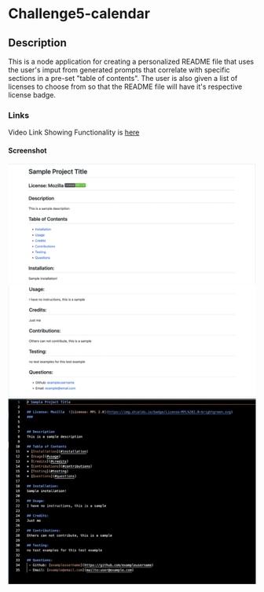 # Challenge5-calendar

## Description

This is a node application for creating a personalized README file that uses the user's imput from generated prompts that correlate with specific sections in a pre-set "table of contents". The user is also given a list of licenses to choose from so that the README file will have it's respective license badge.

### Links

Video Link Showing Functionality is [here](./Develop/video/README-Generator.mp4)

#### Screenshot

![Screenshot of Sample README on Github](./Develop/video%3Aimages/sample-readme1.png)
![Screenshot of Sample README on Github](./Develop/video%3Aimages/sample-readme2.png)
![Screenshot of Sample README on VS code](./Develop/video%3Aimages/sample-readme3.png)
